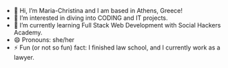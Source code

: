 - 👋 Hi, I’m Maria-Christina and I am based in Athens, Greece!
- 👀 I’m interested in diving into CODING and IT projects.
- 🌱 I’m currently learning Full Stack Web Development with Social Hackers Academy.
- 😄 Pronouns: she/her
- ⚡ Fun (or not so fun) fact: I finished law school, and I currently work as a lawyer. 

<!---
mxtamp/mxtamp is a ✨ special ✨ repository because its `README.md` (this file) appears on your GitHub profile.
You can click the Preview link to take a look at your changes.
--->
